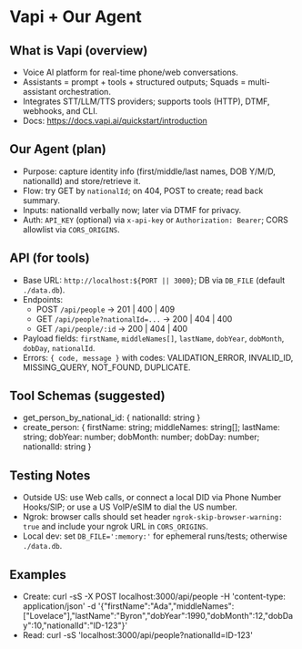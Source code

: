 # Vapi + Our Agent

## What is Vapi (overview)
- Voice AI platform for real-time phone/web conversations.
- Assistants = prompt + tools + structured outputs; Squads = multi-assistant orchestration.
- Integrates STT/LLM/TTS providers; supports tools (HTTP), DTMF, webhooks, and CLI.
- Docs: https://docs.vapi.ai/quickstart/introduction

## Our Agent (plan)
- Purpose: capture identity info (first/middle/last names, DOB Y/M/D, nationalId) and store/retrieve it.
- Flow: try GET by `nationalId`; on 404, POST to create; read back summary.
- Inputs: nationalId verbally now; later via DTMF for privacy.
- Auth: `API_KEY` (optional) via `x-api-key` or `Authorization: Bearer`; CORS allowlist via `CORS_ORIGINS`.

## API (for tools)
- Base URL: `http://localhost:${PORT || 3000}`; DB via `DB_FILE` (default `./data.db`).
- Endpoints:
  - POST `/api/people` → 201 | 400 | 409
  - GET `/api/people?nationalId=...` → 200 | 404 | 400
  - GET `/api/people/:id` → 200 | 404 | 400
- Payload fields: `firstName`, `middleNames[]`, `lastName`, `dobYear`, `dobMonth`, `dobDay`, `nationalId`.
- Errors: `{ code, message }` with codes: VALIDATION_ERROR, INVALID_ID, MISSING_QUERY, NOT_FOUND, DUPLICATE.

## Tool Schemas (suggested)
- get_person_by_national_id: { nationalId: string }
- create_person: { firstName: string; middleNames: string[]; lastName: string; dobYear: number; dobMonth: number; dobDay: number; nationalId: string }

## Testing Notes
- Outside US: use Web calls, or connect a local DID via Phone Number Hooks/SIP; or use a US VoIP/eSIM to dial the US number.
- Ngrok: browser calls should set header `ngrok-skip-browser-warning: true` and include your ngrok URL in `CORS_ORIGINS`.
- Local dev: set `DB_FILE=':memory:'` for ephemeral runs/tests; otherwise `./data.db`.

## Examples
- Create:
  curl -sS -X POST localhost:3000/api/people -H 'content-type: application/json' -d '{"firstName":"Ada","middleNames":["Lovelace"],"lastName":"Byron","dobYear":1990,"dobMonth":12,"dobDay":10,"nationalId":"ID-123"}'
- Read:
  curl -sS 'localhost:3000/api/people?nationalId=ID-123'
